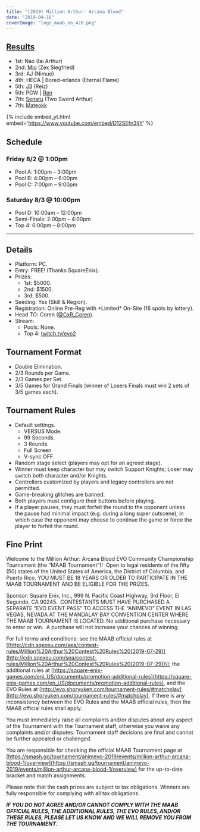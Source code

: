 ```yaml
---
title: "(2019) Million Arthur: Arcana Blood"
date: "2019-04-16"
coverImage: "logo_maab_en_420.png"
---
```


## [Results](https://smash.gg/tournament/animevo-2019/events/million-arthur-arcana-blood-1/overview)

- 1st: Nao (Iai Arthur)
- 2nd: [Mio](@sigure_T_S) (Zex Siegfried)
- 3rd: AJ (Nimue)
- 4th: HECA \| Bored-erlands (Eternal Flame)
- 5th: [J3](@J3_FGC) (Reiz)
- 5th: PGW \| [Ren](@pomesama)
- 7th: [Senaru](@senaru865583) (Two Sword Arthur)
- 7th: [Mateokk](@mateokk_tk2)

{% include embed_yt.html embed='https://www.youtube.com/embed/D12SEfn3IjY' %}

## Schedule

### Friday 8/2 @ 1:00pm

- Pool A: 1:00pm – 3:00pm
- Pool B: 4:00pm – 6:00pm
- Pool C: 7:00pm – 9:00pm

### Saturday 8/3 @ 10:00pm

- Pool D: 10:00am – 12:00pm
- Semi-Finals: 2:00pm – 4:00pm
- Top 4: 6:00pm – 8:00pm

* * *

## Details

- Platform: PC.
- Entry: FREE! (Thanks SquareEnix).
- Prizes:
    - 1st: $5000.
    - 2nd: $1500.
    - 3rd: $500.
- Seeding: Yes (Skill & Region).
- Registration: Online Pre-Reg with \*Limited\* On-Site (16 spots by lottery).
- Head TO: Coren ([@CxR\_Coren](https://twitter.com/cxr_coren)).
- Stream:
    - Pools: None.
    - Top 4: [twitch.tv/evo2](https://twitch.tv/evo2)

## Tournament Format

- Double Elimination.
- 2/3 Rounds per Game.
- 2/3 Games per Set.
- 3/5 Games for Grand Finals (winner of Losers Finals must win 2 sets of 3/5 games each).

## Tournament Rules

- Default settings.
    - VERSUS Mode.
    - 99 Seconds.
    - 3 Rounds.
    - Full Screen
    - V-sync OFF.
- Random stage select (players may opt for an agreed stage).
- Winner must keep character but may switch Support Knights; Loser may switch both character and/or Knights.
- Controllers customized by players and legacy controllers are not permitted.
- Game-breaking glitches are banned.
- Both players must configure their buttons before playing.
- If a player pauses, they must forfeit the round to the opponent unless the pause had minimal impact (e.g. during a long super cutscene), in which case the opponent may choose to continue the game or force the player to forfeit the round.

## Fine Print

Welcome to the Million Arthur: Arcana Blood EVO Community Championship Tournament (the “MAAB Tournament”)!  Open to legal residents of the fifty (50) states of the United States of America, the District of Columbia, and Puerto Rico. YOU MUST BE 18 YEARS OR OLDER TO PARTICIPATE IN THE MAAB TOURNAMENT AND BE ELIGIBLE FOR THE PRIZES. 

Sponsor: Square Enix, Inc., 999 N. Pacific Coast Highway, 3rd Floor, El Segundo, CA 90245.  CONTESTANTS MUST HAVE PURCHASED A SEPARATE “EVO EVENT PASS” TO ACCESS THE “ANIMEVO” EVENT IN LAS VEGAS, NEVADA AT THE MANDALAY BAY CONVENTION CENTER WHERE THE MAAB TOURNAMENT IS LOCATED. No additional purchase necessary to enter or win.  A purchase will not increase your chances of winning.

For full terms and conditions: see the MAAB official rules at \[[http://cdn.sqexeu.com/sea/contest-rules/Million%20Arthur%20Contest%20Rules%20(2019-07-29)](http://cdn.sqexeu.com/sea/contest-rules/Million%20Arthur%20Contest%20Rules%20(2019-07-29))\]; the additional rules at [https://square-enix-games.com/en\_US/documents/promotion-additional-rules](https://square-enix-games.com/en_US/documents/promotion-additional-rules), and the EVO Rules at [http://evo.shoryuken.com/tournament-rules/#matchplay](http://evo.shoryuken.com/tournament-rules/#matchplay). If there is any inconsistency between the EVO Rules and the MAAB official rules, then the MAAB official rules shall apply.

You must immediately raise all complaints and/or disputes about any aspect of the Tournament with the Tournament staff, otherwise you waive any complaints and/or disputes. Tournament staff decisions are final and cannot be further appealed or challenged.

You are responsible for checking the official MAAB Tournament page at [https://smash.gg/tournament/animevo-2019/events/million-arthur-arcana-blood-1/overview](https://smash.gg/tournament/animevo-2019/events/million-arthur-arcana-blood-1/overview) for the up-to-date bracket and match assignments.

Please note that the cash prizes are subject to tax obligations. Winners are fully responsible for complying with all tax obligations.

**_IF YOU DO NOT AGREE AND/OR CANNOT COMPLY WITH THE MAAB OFFICIAL RULES, THE ADDITIONAL RULES, THE EVO RULES, AND/OR THESE RULES, PLEASE LET US KNOW AND WE WILL REMOVE YOU FROM THE TOURNAMENT._**

